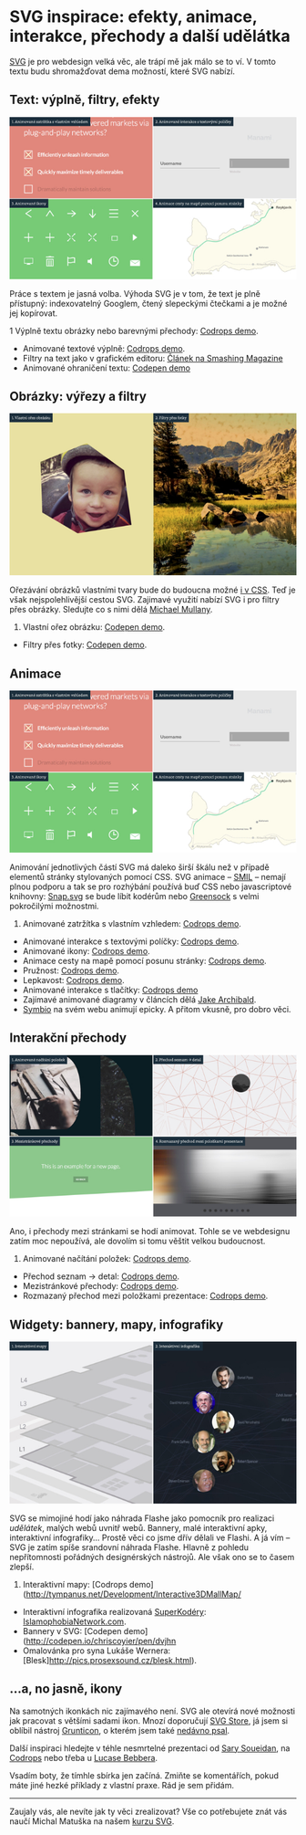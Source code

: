 # SVG inspirace: efekty, animace, interakce, přechody a další udělátka


[SVG](svg.md) je pro webdesign velká věc, ale trápí mě jak málo se to ví. V tomto textu budu shromažďovat dema možností, které SVG nabízí.


## Text: výplně, filtry, efekty 

![Text: výplně, filtry, efekty v SVG](../dist/images/small/svg-inspirace-animace.jpg)

Práce s textem je jasná volba. Výhoda SVG je v tom, že text je plně přístupný: indexovatelný Googlem, čtený slepeckými čtečkami a je možné jej kopírovat.

1 Výplně textu obrázky nebo barevnými přechody: [Codrops demo](http://tympanus.net/codrops/2013/12/02/techniques-for-creating-textured-text/).
- Animované textové výplně: [Codrops demo](http://tympanus.net/codrops/2015/02/16/create-animated-text-fills/).
- Filtry na text jako v grafickém editoru: [Článek na Smashing Magazine](https://www.smashingmagazine.com/2015/05/why-the-svg-filter-is-awesome/)
- Animované ohraničení textu: [Codepen demo](http://codepen.io/mullany/pen/kkYNNQ) 


## Obrázky: výřezy a filtry

![Obrázky: výřezy a filtry v SVG](../dist/images/small/svg-inspirace-obrazky.jpg)

Ořezávání obrázků vlastními tvary bude do budoucna možné [i v CSS](http://bennettfeely.com/clippy/). Teď je však nejspolehlivější cestou SVG. Zajimavé využití nabízí SVG i pro filtry přes obrázky. Sledujte co s nimi dělá [Michael Mullany](http://codepen.io/mullany/pens/popular/).

1. Vlastní ořez obrázku: [Codepen demo](http://codepen.io/machal/pen/jrPpdO). 
- Filtry přes fotky: [Codepen demo](http://codepen.io/machal/pen/JaECv).


## Animace

![Animace v SVG](../dist/images/small/svg-inspirace-animace.jpg)

Animování jednotlivých částí SVG má daleko širší škálu než v případě elementů stránky stylovaných pomocí CSS. SVG animace – [SMIL](http://caniuse.com/#search=smil) – nemají plnou podporu a tak se pro rozhýbání používá buď CSS nebo javascriptové knihovny: [Snap.svg](http://snapsvg.io/) se bude líbit kodérům nebo [Greensock](http://greensock.com/) s velmi pokročilými možnostmi.

1. Animované zatržítka s vlastním vzhledem: [Codrops demo](http://tympanus.net/codrops/2013/10/15/animated-checkboxes-and-radio-buttons-with-svg/).
- Animované interakce s textovými políčky: [Codrops demo](http://tympanus.net/Development/TextInputEffects/index2.html).
- Animované ikony: [Codrops demo](http://tympanus.net/Development/AnimatedSVGIcons/).
- Animace cesty na mapě pomocí posunu stránky: [Codrops demo](http://tympanus.net/Development/StorytellingMap/).
- Pružnost: [Codrops demo](http://tympanus.net/Development/ElasticSVGElements/index.html).
- Lepkavost: [Codrops demo](http://tympanus.net/Development/CreativeGooeyEffects/pagination.html).
- Animované interakce s tlačítky: [Codrops demo](http://tympanus.net/Development/DistortedButtonEffects/)
- Zajímavé animované diagramy v článcích dělá [Jake Archibald](https://jakearchibald.com/2016/streams-ftw/).
- [Symbio](https://symbio.agency/) na svém webu animují epicky. A přitom vkusně, pro dobro věci.


## Interakční přechody

![Interakční přechody v SVG](../dist/images/small/svg-inspirace-prechody.jpg)

Ano, i přechody mezi stránkami se hodí animovat. Tohle se ve webdesignu zatím moc nepoužívá, ale dovolím si tomu věštit velkou budoucnost. 

1. Animované načítání položek: [Codrops demo](http://tympanus.net/Development/ItemRevealer/).
- Přechod seznam → detal: [Codrops demo](http://tympanus.net/Development/CardExpansion/).
- Mezistránkové přechody: [Codrops demo](http://tympanus.net/Development/PageLoadingEffects/).
- Rozmazaný přechod mezi položkami prezentace: [Codrops demo](http://tympanus.net/Tutorials/MotionBlurEffect/).


## Widgety: bannery, mapy, infografiky

![Udělátka v SVG](../dist/images/small/svg-inspirace-interakce.jpg)

SVG se mimojiné hodí jako náhrada Flashe jako pomocník pro realizaci *udělátek*, malých webů uvnitř webů. Bannery, malé interaktivní apky, interaktivní infografiky… Prostě věci co jsme dřív dělali ve Flashi. A já vím – SVG je zatím spíše srandovní náhrada Flashe. Hlavně z pohledu nepřítomnosti pořádných designérských nástrojů. Ale však ono se to časem zlepší.

1. Interaktivní mapy: [Codrops demo](http://tympanus.net/Development/Interactive3DMallMap/
- Interaktivní infografika realizovaná [SuperKodéry](http://www.superkoderi.cz/): [IslamophobiaNetwork.com](https://islamophobianetwork.com/).
- Bannery v SVG: [Codepen demo](http://codepen.io/chriscoyier/pen/dvjhn
- Omalovánka pro syna Lukáše Wernera: [Blesk]http://pics.prosexsound.cz/blesk.html).


## …a, no jasně, ikony

Na samotných ikonkách nic zajímavého není. SVG ale otevírá nové možnosti jak pracovat s většími sadami ikon. Mnozí doporučují [SVG Store](https://github.com/FWeinb/grunt-svgstore), já jsem si oblíbil nástroj [Grunticon](http://www.grunticon.com/), o kterém jsem také [nedávno psal](svg-grunticon.md).

Další inspiraci hledejte v téhle nesmrtelné prezentaci od [Sary Soueidan](http://slides.com/sarasoueidan/building-better-interfaces-with-svg/), na [Codrops](http://tympanus.net/codrops/tag/svg/) nebo třeba u [Lucase Bebbera](http://codepen.io/lbebber/pens/popular/).

Vsadím boty, že tímhle sbírka jen začíná. Zmiňte se komentářích, pokud máte jiné hezké příklady z vlastní praxe. Rád je sem přidám.

<div class="web-only text-center text-small" markdown="1">

---

Zaujaly vás, ale nevíte jak ty věci zrealizovat? Vše co potřebujete znát vás naučí Michal Matuška na našem [kurzu SVG](http://www.vzhurudolu.cz/kurzy/svg).

</div>



